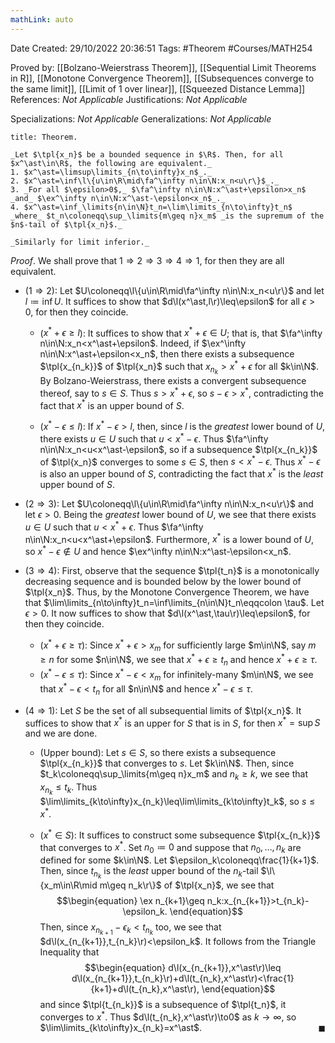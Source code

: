 ```yaml
---
mathLink: auto
---
```


<div class="topSpace"></div>

Date Created: 29/10/2022 20:36:51
Tags: #Theorem #Courses/MATH254

Proved by: [[Bolzano-Weierstrass Theorem]], [[Sequential Limit Theorems in R]], [[Monotone Convergence Theorem]], [[Subsequences converge to the same limit]], [[Limit of 1 over linear]], [[Squeezed Distance Lemma]]
References: _Not Applicable_
Justifications: _Not Applicable_

Specializations: _Not Applicable_
Generalizations: _Not Applicable_

``` ad-Theorem
title: Theorem.

_Let $\tpl{x_n}$ be a bounded sequence in $\R$. Then, for all $x^\ast\in\R$, the following are equivalent._
1. $x^\ast=\limsup\limits_{n\to\infty}x_n$_._
2. $x^\ast=\inf\l\{u\in\R\mid\fa^\infty n\in\N:x_n<u\r\}$_._
3. _For all $\epsilon>0$,_ $\fa^\infty n\in\N:x^\ast+\epsilon>x_n$ _and_ $\ex^\infty n\in\N:x^\ast-\epsilon<x_n$_._
4. $x^\ast=\inf_\limits{n\in\N}t_n=\lim\limits_{n\to\infty}t_n$ _where_ $t_n\coloneqq\sup_\limits{m\geq n}x_m$ _is the supremum of the $n$-tail of $\tpl{x_n}$._

_Similarly for limit inferior._

```

_Proof_. We shall prove that $1\Rightarrow2\Rightarrow3\Rightarrow4\Rightarrow1$, for then they are all equivalent.
* ($1\Rightarrow2$): Let $U\coloneqq\l\{u\in\R\mid\fa^\infty n\in\N:x_n<u\r\}$ and let $l\coloneqq\inf U$. It suffices to show that $d\l(x^\ast,l\r)\leq\epsilon$ for all $\epsilon>0$, for then they coincide.
    * ($x^\ast+\epsilon\geq l$): It suffices to show that $x^\ast+\epsilon\in U$; that is, that $\fa^\infty n\in\N:x_n<x^\ast+\epsilon$. Indeed, if $\ex^\infty n\in\N:x^\ast+\epsilon<x_n$, then there exists a subsequence $\tpl{x_{n_k}}$ of $\tpl{x_n}$ such that $x_{n_k}>x^\ast+\epsilon$ for all $k\in\N$. By Bolzano-Weierstrass, there exists a convergent subsequence thereof, say to $s\in S$. Thus $s>x^\ast+\epsilon$, so $s-\epsilon>x^\ast$, contradicting the fact that $x^\ast$ is an upper bound of $S$.

    * ($x^\ast-\epsilon\leq l$): If $x^\ast-\epsilon>l$, then, since $l$ is the _greatest_ lower bound of $U$, there exists $u\in U$ such that $u<x^\ast-\epsilon$. Thus $\fa^\infty n\in\N:x_n<u<x^\ast-\epsilon$, so if a subsequence $\tpl{x_{n_k}}$ of $\tpl{x_n}$ converges to some $s\in S$, then $s<x^\ast-\epsilon$. Thus $x^\ast-\epsilon$ is also an upper bound of $S$, contradicting the fact that $x^\ast$ is the _least_ upper bound of $S$.

* ($2\Rightarrow3$): Let $U\coloneqq\l\{u\in\R\mid\fa^\infty n\in\N:x_n<u\r\}$ and let $\epsilon>0$. Being the _greatest_ lower bound of $U$, we see that there exists $u\in U$ such that $u<x^\ast+\epsilon$. Thus $\fa^\infty n\in\N:x_n<u<x^\ast+\epsilon$. Furthermore, $x^\ast$ is a lower bound of $U$, so $x^\ast-\epsilon\not\in U$ and hence $\ex^\infty n\in\N:x^\ast-\epsilon<x_n$.
* ($3\Rightarrow4$): First, observe that the sequence $\tpl{t_n}$ is a monotonically decreasing sequence and is bounded below by the lower bound of $\tpl{x_n}$. Thus, by the Monotone Convergence Theorem, we have that $\lim\limits_{n\to\infty}t_n=\inf\limits_{n\in\N}t_n\eqqcolon \tau$. Let $\epsilon>0$. It now suffices to show that $d\l(x^\ast,\tau\r)\leq\epsilon$, for then they coincide.
    * ($x^\ast+\epsilon\geq\tau$): Since $x^\ast+\epsilon>x_m$ for sufficiently large $m\in\N$, say $m\geq n$ for some $n\in\N$, we see that $x^\ast+\epsilon\geq t_n$ and hence $x^\ast+\epsilon\geq\tau$.
    * ($x^\ast-\epsilon\leq\tau$): Since $x^\ast-\epsilon<x_m$ for infinitely-many $m\in\N$, we see that $x^\ast-\epsilon<t_n$ for all $n\in\N$ and hence $x^\ast-\epsilon\leq\tau$.
* ($4\Rightarrow1$): Let $S$ be the set of all subsequential limits of $\tpl{x_n}$. It suffices to show that $x^\ast$ is an upper for $S$ that is in $S$, for then $x^\ast=\sup S$ and we are done.
    * (Upper bound): Let $s\in S$, so there exists a subsequence $\tpl{x_{n_k}}$ that converges to $s$. Let $k\in\N$. Then, since $t_k\coloneqq\sup_\limits{m\geq n}x_m$ and $n_k\geq k$, we see that $x_{n_k}\leq t_k$. Thus $\lim\limits_{k\to\infty}x_{n_k}\leq\lim\limits_{k\to\infty}t_k$, so $s\leq x^\ast$.

    * ($x^\ast\in S$): It suffices to construct some subsequence $\tpl{x_{n_k}}$ that converges to $x^\ast$. Set $n_0\coloneqq0$ and suppose that $n_0,\dots,n_k$ are defined for some $k\in\N$. Let $\epsilon_k\coloneqq\frac{1}{k+1}$. Then, since $t_{n_k}$ is the _least_ upper bound of the $n_k$-tail $\l\{x_m\in\R\mid m\geq n_k\r\}$ of $\tpl{x_n}$, we see that
    $$\begin{equation}
        \ex n_{k+1}\geq n_k:x_{n_{k+1}}>t_{n_k}-\epsilon_k.
    \end{equation}$$
    Then, since $x_{n_{k+1}}-\epsilon_k<t_{n_k}$ too, we see that $d\l(x_{n_{k+1}},t_{n_k}\r)<\epsilon_k$. It follows from the Triangle Inequality that
    $$\begin{equation}
        d\l(x_{n_{k+1}},x^\ast\r)\leq d\l(x_{n_{k+1}},t_{n_k}\r)+d\l(t_{n_k},x^\ast\r)<\frac{1}{k+1}+d\l(t_{n_k},x^\ast\r),
    \end{equation}$$
    and since $\tpl{t_{n_k}}$ is a subsequence of $\tpl{t_n}$, it converges to $x^\ast$. Thus $d\l(t_{n_k},x^\ast\r)\to0$ as $k\to\infty$, so $\lim\limits_{k\to\infty}x_{n_k}=x^\ast$.<span style="float:right;">$\blacksquare$</span>
